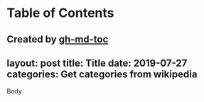 
Table of Contents
=================



Created by [gh-md-toc](https://github.com/ekalinin/github-markdown-toc)
---
layout: post
title: Title
date:   2019-07-27
categories: Get categories from wikipedia
---

Body